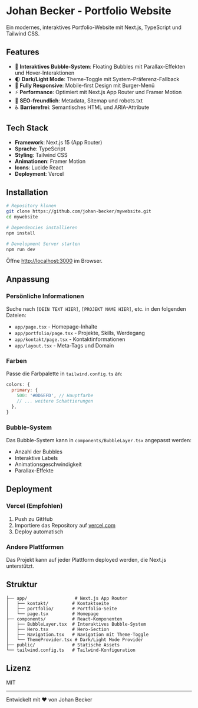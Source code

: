 # Johan Becker - Portfolio Website

Ein modernes, interaktives Portfolio-Website mit Next.js, TypeScript und Tailwind CSS.

## Features

- 🎨 **Interaktives Bubble-System**: Floating Bubbles mit Parallax-Effekten und Hover-Interaktionen
- 🌓 **Dark/Light Mode**: Theme-Toggle mit System-Präferenz-Fallback
- 📱 **Fully Responsive**: Mobile-first Design mit Burger-Menü
- ⚡ **Performance**: Optimiert mit Next.js App Router und Framer Motion
- 🎯 **SEO-freundlich**: Metadata, Sitemap und robots.txt
- ♿ **Barrierefrei**: Semantisches HTML und ARIA-Attribute

## Tech Stack

- **Framework**: Next.js 15 (App Router)
- **Sprache**: TypeScript
- **Styling**: Tailwind CSS
- **Animationen**: Framer Motion
- **Icons**: Lucide React
- **Deployment**: Vercel

## Installation

```bash
# Repository klonen
git clone https://github.com/johan-becker/mywebsite.git
cd mywebsite

# Dependencies installieren
npm install

# Development Server starten
npm run dev
```

Öffne [http://localhost:3000](http://localhost:3000) im Browser.

## Anpassung

### Persönliche Informationen

Suche nach `[DEIN TEXT HIER]`, `[PROJEKT NAME HIER]`, etc. in den folgenden Dateien:

- `app/page.tsx` - Homepage-Inhalte
- `app/portfolio/page.tsx` - Projekte, Skills, Werdegang
- `app/kontakt/page.tsx` - Kontaktinformationen
- `app/layout.tsx` - Meta-Tags und Domain

### Farben

Passe die Farbpalette in `tailwind.config.ts` an:

```js
colors: {
  primary: {
    500: '#0D6EFD', // Hauptfarbe
    // ... weitere Schattierungen
  },
}
```

### Bubble-System

Das Bubble-System kann in `components/BubbleLayer.tsx` angepasst werden:
- Anzahl der Bubbles
- Interaktive Labels
- Animationsgeschwindigkeit
- Parallax-Effekte

## Deployment

### Vercel (Empfohlen)

1. Push zu GitHub
2. Importiere das Repository auf [vercel.com](https://vercel.com)
3. Deploy automatisch

### Andere Plattformen

Das Projekt kann auf jeder Plattform deployed werden, die Next.js unterstützt.

## Struktur

```
├── app/                  # Next.js App Router
│   ├── kontakt/         # Kontaktseite
│   ├── portfolio/       # Portfolio-Seite
│   └── page.tsx         # Homepage
├── components/          # React-Komponenten
│   ├── BubbleLayer.tsx  # Interaktives Bubble-System
│   ├── Hero.tsx         # Hero-Section
│   ├── Navigation.tsx   # Navigation mit Theme-Toggle
│   └── ThemeProvider.tsx # Dark/Light Mode Provider
├── public/              # Statische Assets
└── tailwind.config.ts   # Tailwind-Konfiguration
```

## Lizenz

MIT

---

Entwickelt mit ❤️ von Johan Becker
